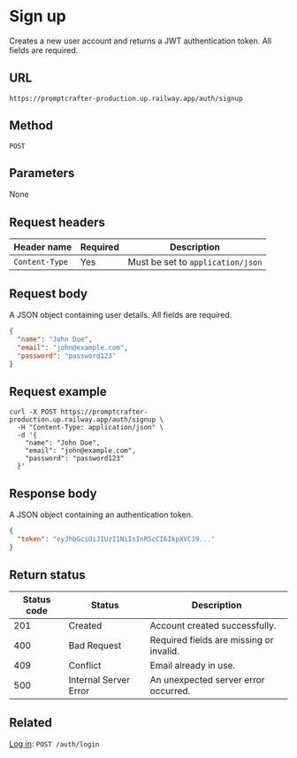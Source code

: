 # Sign up

Creates a new user account and returns a JWT authentication token. All fields are required.

## URL

```text
https://promptcrafter-production.up.railway.app/auth/signup
```

## Method

`POST`

## Parameters

None

## Request headers

| Header name     | Required | Description                       |
|-----------------|----------|-----------------------------------|
| `Content-Type`  | Yes      | Must be set to `application/json` |

## Request body

A JSON object containing user details. All fields are required.

```json
{
  "name": "John Doe",
  "email": "john@example.com",
  "password": "password123"
}
```

## Request example

```shell
curl -X POST https://promptcrafter-production.up.railway.app/auth/signup \
  -H "Content-Type: application/json" \
  -d '{
    "name": "John Doe",
    "email": "john@example.com",
    "password": "password123"
  }'
```

## Response body

A JSON object containing an authentication token.

```json
{
  "token": "eyJhbGciOiJIUzI1NiIsInR5cCI6IkpXVCJ9..."
}
```

## Return status

| Status code | Status                 | Description                                           |
|-------------|------------------------|-------------------------------------------------------|
| 201         | Created                | Account created successfully.                         |
| 400         | Bad Request            | Required fields are missing or invalid.               |
| 409         | Conflict               | Email already in use.                                 |
| 500         | Internal Server Error  | An unexpected server error occurred.                  |

## Related

[Log in](post-auth-login.md): `POST /auth/login`

